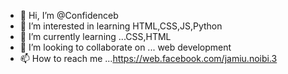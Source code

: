 - 👋 Hi, I’m @Confidenceb
- 👀 I’m interested in learning HTML,CSS,JS,Python
- 🌱 I’m currently learning ...CSS,HTML
- 💞️ I’m looking to collaborate on ... web development
- 📫 How to reach me ...https://web.facebook.com/jamiu.noibi.3

<!---
Confidenceb/Confidenceb is a ✨ special ✨ repository because its `README.md` (this file) appears on your GitHub profile.
You can click the Preview link to take a look at your changes.
--->
